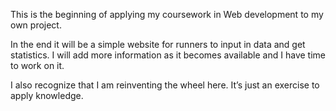 This is the beginning of applying my coursework in Web development to my own project.

In the end it will be a simple website for runners to input in data and get statistics. I will add more information as it becomes available and I have time to work on it.

I also recognize that I am reinventing the wheel here. It’s just an exercise to apply knowledge. 